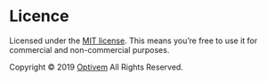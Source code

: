 # Licence

Licensed under the [MIT license](http://opensource.org/licenses/mit-license.php). This means you’re free to use it for commercial and non-commercial purposes.

Copyright © 2019 [Optivem](https://www.optivem.com/) All Rights Reserved.

